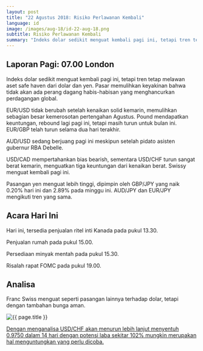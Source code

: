 ```yaml
---
layout: post
title: "22 Agustus 2018: Risiko Perlawanan Kembali"
language: id
image: /images/aug-18/id-22-aug-18.png
subtitle: Risiko Perlawanan Kembali
summary: "Indeks dolar sedikit menguat kembali pagi ini, tetapi tren tetap melawan aset safe haven dari dolar dan yen. Pasar memulihkan keyakinan bahwa tidak akan ada perang dagang habis-habisan yang menghancurkan perdagangan global"
---
```

## Laporan Pagi: 07.00 London

Indeks dolar sedikit menguat kembali pagi ini, tetapi tren tetap melawan aset safe haven dari dolar dan yen. Pasar memulihkan keyakinan bahwa tidak akan ada perang dagang habis-habisan yang menghancurkan perdagangan global.

EUR/USD tidak berubah setelah kenaikan solid kemarin, memulihkan sebagian besar kemerosotan pertengahan Agustus. Pound mendapatkan keuntungan, rebound lagi pagi ini, tetapi masih turun untuk bulan ini. EUR/GBP telah turun selama dua hari terakhir.

AUD/USD sedang berjuang pagi ini meskipun setelah pidato asisten gubernur RBA Debelle.

USD/CAD mempertahankan bias bearish, sementara USD/CHF turun sangat berat kemarin, menguatkan tiga keuntungan dari kenaikan berat. Swissy menguat kembali pagi ini.

Pasangan yen menguat lebih tinggi, dipimpin oleh GBP/JPY yang naik 0.20% hari ini dan 2.89% pada minggu ini. AUD/JPY dan EUR/JPY mengikuti tren yang sama.

## Acara Hari Ini

Hari ini, tersedia penjualan ritel inti Kanada pada pukul 13.30.

Penjualan rumah pada pukul 15.00.

Persediaan minyak mentah pada pukul 15.30.

Risalah rapat FOMC pada pukul 19.00.

## Analisa

Franc Swiss menguat seperti pasangan lainnya terhadap dolar, tetapi dengan tambahan bunga aman.

<img src="{{ site.url }}/images/aug-18/id-22-aug-18.png" alt="{{ page.title }}" title="{{ page.title }}">

<a href="%LINK%%currency=USD&market=forex&underlying=frxUSDCHF&formname=touchnotouch&duration_amount=14&duration_units=d&amount=10&amount_type=stake&expiry_type=duration&barrier=0.9750" target="_blank">Dengan menganalisa USD/CHF akan menurun lebih lanjut menyentuh 0.9750 dalam 14 hari dengan potensi laba sekitar 102% mungkin merupakan hal menguntungkan yang perlu dicoba.</a>
